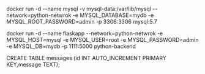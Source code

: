 docker run -d --name mysql -v mysql-data:/var/lib/mysql --network=python-netwrok -e MYSQL_DATABASE=mydb -e MYSQL_ROOT_PASSWORD=admin -p 3306:3306 mysql:5.7

docker run -d --name flaskapp --network=python-netwrok -e MYSQL_HOST=mysql -e MYSQL_USER=root -e MYSQL_PASSWORD=admin -e MYSQL_DB=mydb -p 1111:5000 python-backend

CREATE TABLE messages (id INT AUTO_INCREMENT PRIMARY KEY,message TEXT);